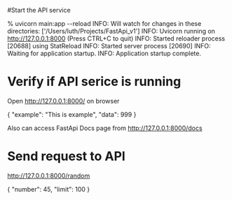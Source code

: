 #Start the API service

% uvicorn main:app --reload
INFO:     Will watch for changes in these directories: ['/Users/luth/Projects/FastApi_v1']
INFO:     Uvicorn running on http://127.0.0.1:8000 (Press CTRL+C to quit)
INFO:     Started reloader process [20688] using StatReload
INFO:     Started server process [20690]
INFO:     Waiting for application startup.
INFO:     Application startup complete.


# Verify if API serice is running
Open http://127.0.0.1:8000/ on browser

{
"example": "This is example",
"data": 999
}

Also can access FastApi Docs page from http://127.0.0.1:8000/docs


# Send request to API

http://127.0.0.1:8000/random

{
"number": 45,
"limit": 100
}